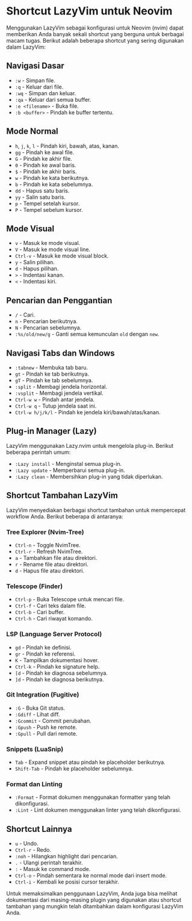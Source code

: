 # Shortcut LazyVim untuk Neovim

Menggunakan LazyVim sebagai konfigurasi untuk Neovim (nvim) dapat memberikan Anda banyak sekali shortcut yang berguna untuk berbagai macam tugas. Berikut adalah beberapa shortcut yang sering digunakan dalam LazyVim:

## Navigasi Dasar
- `:w` - Simpan file.
- `:q` - Keluar dari file.
- `:wq` - Simpan dan keluar.
- `:qa` - Keluar dari semua buffer.
- `:e <filename>` - Buka file.
- `:b <buffer>` - Pindah ke buffer tertentu.

## Mode Normal
- `h`, `j`, `k`, `l` - Pindah kiri, bawah, atas, kanan.
- `gg` - Pindah ke awal file.
- `G` - Pindah ke akhir file.
- `0` - Pindah ke awal baris.
- `$` - Pindah ke akhir baris.
- `w` - Pindah ke kata berikutnya.
- `b` - Pindah ke kata sebelumnya.
- `dd` - Hapus satu baris.
- `yy` - Salin satu baris.
- `p` - Tempel setelah kursor.
- `P` - Tempel sebelum kursor.

## Mode Visual
- `v` - Masuk ke mode visual.
- `V` - Masuk ke mode visual line.
- `Ctrl-v` - Masuk ke mode visual block.
- `y` - Salin pilihan.
- `d` - Hapus pilihan.
- `>` - Indentasi kanan.
- `<` - Indentasi kiri.

## Pencarian dan Penggantian
- `/` - Cari.
- `n` - Pencarian berikutnya.
- `N` - Pencarian sebelumnya.
- `:%s/old/new/g` - Ganti semua kemunculan `old` dengan `new`.

## Navigasi Tabs dan Windows
- `:tabnew` - Membuka tab baru.
- `gt` - Pindah ke tab berikutnya.
- `gT` - Pindah ke tab sebelumnya.
- `:split` - Membagi jendela horizontal.
- `:vsplit` - Membagi jendela vertikal.
- `Ctrl-w w` - Pindah antar jendela.
- `Ctrl-w q` - Tutup jendela saat ini.
- `Ctrl-w h/j/k/l` - Pindah ke jendela kiri/bawah/atas/kanan.

## Plug-in Manager (Lazy)
LazyVim menggunakan Lazy.nvim untuk mengelola plug-in. Berikut beberapa perintah umum:
- `:Lazy install` - Menginstal semua plug-in.
- `:Lazy update` - Memperbarui semua plug-in.
- `:Lazy clean` - Membersihkan plug-in yang tidak diperlukan.

## Shortcut Tambahan LazyVim
LazyVim menyediakan berbagai shortcut tambahan untuk mempercepat workflow Anda. Berikut beberapa di antaranya:

### Tree Explorer (Nvim-Tree)
- `Ctrl-n` - Toggle NvimTree.
- `Ctrl-r` - Refresh NvimTree.
- `a` - Tambahkan file atau direktori.
- `r` - Rename file atau direktori.
- `d` - Hapus file atau direktori.

### Telescope (Finder)
- `Ctrl-p` - Buka Telescope untuk mencari file.
- `Ctrl-f` - Cari teks dalam file.
- `Ctrl-b` - Cari buffer.
- `Ctrl-h` - Cari riwayat komando.

### LSP (Language Server Protocol)
- `gd` - Pindah ke definisi.
- `gr` - Pindah ke referensi.
- `K` - Tampilkan dokumentasi hover.
- `Ctrl-k` - Pindah ke signature help.
- `[d` - Pindah ke diagnosa sebelumnya.
- `]d` - Pindah ke diagnosa berikutnya.

### Git Integration (Fugitive)
- `:G` - Buka Git status.
- `:Gdiff` - Lihat diff.
- `:Gcommit` - Commit perubahan.
- `:Gpush` - Push ke remote.
- `:Gpull` - Pull dari remote.

### Snippets (LuaSnip)
- `Tab` - Expand snippet atau pindah ke placeholder berikutnya.
- `Shift-Tab` - Pindah ke placeholder sebelumnya.

### Format dan Linting
- `:Format` - Format dokumen menggunakan formatter yang telah dikonfigurasi.
- `:Lint` - Lint dokumen menggunakan linter yang telah dikonfigurasi.

## Shortcut Lainnya
- `u` - Undo.
- `Ctrl-r` - Redo.
- `:noh` - Hilangkan highlight dari pencarian.
- `.` - Ulangi perintah terakhir.
- `:` - Masuk ke command mode.
- `Ctrl-o` - Pindah sementara ke normal mode dari insert mode.
- `Ctrl-i` - Kembali ke posisi cursor terakhir.

Untuk memaksimalkan penggunaan LazyVim, Anda juga bisa melihat dokumentasi dari masing-masing plugin yang digunakan atau shortcut tambahan yang mungkin telah ditambahkan dalam konfigurasi LazyVim Anda.
